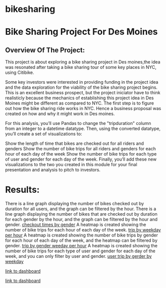 # bikesharing

# Bike Sharing Project For Des Moines

## Overview Of The Project:

This project is about exploring a bike sharing project in Des moines,the idea was resonated after taking a bike sharing tour of some key places in NYC, using Citibike.

Some key investors were interested in providing funding in the project idea and the data exploration for the viability of the bike sharing project begins.
This is an excellent business prospect, but the project iniciator have to think realisticly because the mechanics of establishing this project idea
in Des Moines might be different as compared to NYC.
The first step is to figure out how the bike sharing ride works in NYC. Hence a business proposal was created on how and why it might work in Des moines.

For this analysis, you’ll use Pandas to change the "tripduration" column from an integer to a datetime datatype. Then, using the converted datatype, you’ll create a set of visualizations to:

Show the length of time that bikes are checked out for all riders and genders Show the number of bike trips for all riders and genders for each hour of each day of the week Show the number of bike trips for each type of user and gender for each day of the week. Finally, you’ll add these new visualizations to the two you created in this module for your final presentation and analysis to pitch to investors.

# Results:

There is a line graph displaying the number of bikes checked out by duration for all users, and the graph can be filtered by the hour.
[](https://public.tableau.com/app/profile/olufemi.imam/viz/Challenge14_16486588322460/CheckoutTimesforusers?publish=yes)
There is a line graph displaying the number of bikes that are checked out by duration for each gender by the hour, and the graph can be filtered by the hour and gender.
[checkout times by gender](https://public.tableau.com/app/profile/olufemi.imam/viz/tripbyweekdayperhour/Checkouttimesbygender?publish=yes)
A heatmap is created showing the number of bike trips for each hour of each day of the week.
[trip by weekday per hour](https://public.tableau.com/app/profile/olufemi.imam/viz/NYCCitiDashboard_16486690777710/Dashboard1?publish=yes)
A heatmap is created showing the number of bike trips by gender for each hour of each day of the week, and the heatmap can be filtered by gender.
[trip by gender weeday per hour](https://public.tableau.com/app/profile/olufemi.imam/viz/NYCCitiDashboard_16486690777710/Dashboard1?publish=yes)
A heatmap is created showing the number of bike trips for each type of user and gender for each day of the week, and you can only filter by user and gender.
[user trip by gerder by weekday](https://public.tableau.com/app/profile/olufemi.imam/viz/NYCCitiDashboard_16486690777710/Dashboard1?publish=yes)

[link to dashboard](https://public.tableau.com/app/profile/olufemi.imam/viz/NYCCitiDashboard_16486690777710/Dashboard1?publish=yes)

[link to dashboard](https://public.tableau.com/app/profile/olufemi.imam/viz/NYCCitiDashboard2/Dashboard2?publish=yes)
